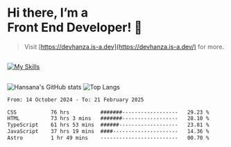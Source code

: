 # Hi there, I’m a<br>Front End Developer! 👋
> Visit [https://devhanza.is-a.dev](https://devhanza.is-a.dev/) for more.

##
[![My Skills](https://skillicons.dev/icons?i=html,css,js,tailwind,sass,bootstrap,ts,angular,nodejs,express,py,wordpress,figma,ps)](https://hansana.is-a.dev)
##
![Hansana's GitHub stats](https://github-readme-stats.vercel.app/api?username=DevHanza\&hide=issues\&show_icons=true&theme=dark)
![Top Langs](https://github-readme-stats.vercel.app/api/top-langs/?username=DevHanza\&layout=compact&theme=dark)

<!--START_SECTION:waka-->

```txt
From: 14 October 2024 - To: 21 February 2025

CSS           76 hrs          #######------------------   29.23 %
HTML          73 hrs 3 mins   #######------------------   28.10 %
TypeScript    61 hrs 53 mins  ######-------------------   23.81 %
JavaScript    37 hrs 19 mins  ####---------------------   14.36 %
Astro         1 hr 49 mins    -------------------------   00.70 %
```

<!--END_SECTION:waka-->

